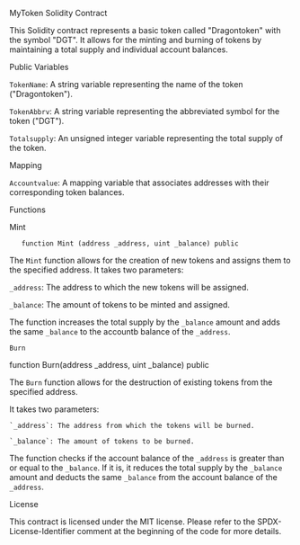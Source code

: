 MyToken Solidity Contract

This Solidity contract represents a basic token called "Dragontoken" with the symbol "DGT". It allows for the minting and burning of tokens by maintaining a total supply and individual account balances.


Public Variables

`TokenName`: A string variable representing the name of the token ("Dragontoken").

`TokenAbbrv`: A string variable representing the abbreviated symbol for the token ("DGT").

`Totalsupply`: An unsigned integer variable representing the total supply of the token.


Mapping

`Accountvalue`: A mapping variable that associates addresses with their corresponding token balances.


Functions

Mint

       function Mint (address _address, uint _balance) public

The `Mint` function allows for the creation of new tokens and assigns them to the specified address. 
It takes two parameters:

`_address`: The address to which the new tokens will be assigned.

`_balance`: The amount of tokens to be minted and assigned.

The function increases the total supply by the `_balance` amount and adds the same `_balance` to the accountb balance of the `_address`.


`Burn`

function Burn(address _address, uint _balance) public

The `Burn` function allows for the destruction of existing tokens from the specified address.

It takes two parameters:

    `_address`: The address from which the tokens will be burned.

    `_balance`: The amount of tokens to be burned.

The function checks if the account balance of the `_address` is greater than or equal to the `_balance`. If it is, it reduces the total supply by the `_balance` amount and deducts the same `_balance` from the account balance of the `_address`.


License

This contract is licensed under the MIT license. 
Please refer to the SPDX-License-Identifier comment at the beginning of the code for more details.